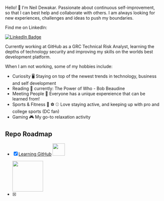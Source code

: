 
Hello! 👋 I'm Neil Dewakar. Passionate about continuous self-improvement, so that I can best help and collaborate with others. I am always looking for new experiences, challenges and ideas to push my boundaries. 

Find me on LinkedIn: <div id="badges"> <a href="https://www.linkedin.com/in/neil-dewakar-785233113/">
    <img src="https://img.shields.io/badge/LinkedIn-blue?style=for-the-badge&logo=linkedin&logoColor=red" alt="LinkedIn Badge"/>
  </a>
</div>

Currently working at GitHub as a GRC Technical Risk Analyst, learning the depths of technology security and improving my skills on the worlds best development platform.  


When I am not working, some of my hobbies include:
- Curiosity 🖥️ Staying on top of the newest trends in technology, business and self development
- Reading 📖 currently: The Power of Who - Bob Beaudine
- Meeting People 🤝 Everyone has a unique expereience that can be learned from!
- Sports & Fitness 🏈 ⚽ ⚾ Love staying active, and keeping up with pro and college sports (DC fan)
- Gaming 🎮 My go-to relaxation activity



## Repo Roadmap

- [x] [Learning GitHub](https://github.com/ndewakar/Learning-GH) <img src="https://media.giphy.com/media/du3J3cXyzhj75IOgvA/giphy.gif" width="40" height="40"/> 

    <img src="https://media.giphy.com/media/cnhpl4IeYgU7MCBdV2/giphy.gif" width="100" height="100"/>
- [x] 

